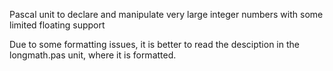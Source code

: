Pascal unit to declare and manipulate very large integer numbers with
some limited floating support
  
Due to some formatting issues, it is better to read the desciption in the longmath.pas unit, where it is formatted.
